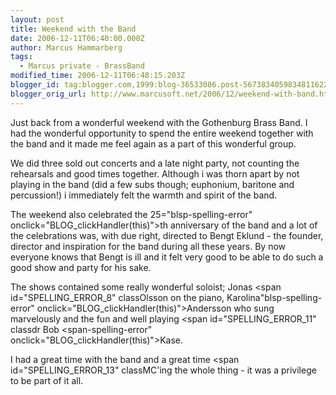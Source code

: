 ```yaml
---
layout: post
title: Weekend with the Band
date: 2006-12-11T06:40:00.000Z
author: Marcus Hammarberg
tags:
  - Marcus private - BrassBand
modified_time: 2006-12-11T06:48:15.203Z
blogger_id: tag:blogger.com,1999:blog-36533086.post-5673834059834811622
blogger_orig_url: http://www.marcusoft.net/2006/12/weekend-with-band.html
---
```


Just back
from a wonderful weekend with the Gothenburg Brass Band. I had
the wonderful opportunity to spend the entire
weekend together with the band and it made me feel again as a part of
this wonderful group.

We did three sold out concerts and a late night party, not counting the
rehearsals and good times together. Although i was thorn apart by not
playing in the band (did a few subs though; euphonium, baritone and <span
id="SPELLING_ERROR_3"
class="blsp-spelling-corrected">percussion!) i immediately felt
the warmth and spirit of the band.

The weekend also celebrated the 25="blsp-spelling-error" onclick="BLOG_clickHandler(this)">th
anniversary of the band and a lot
of the celebrations was, with due right, directed to Bengt Eklund - the founder, director
and inspiration for the band during all these years. By now everyone
knows that Bengt is ill and it felt very good to be able to do such a
good show and party for his sake.

The shows contained some really wonderful soloist; Jonas <span
id="SPELLING_ERROR_8" classOlsson on the piano, Karolina"blsp-spelling-error"
onclick="BLOG_clickHandler(this)">Andersson who sung marvelously
and the fun and well playing <span
id="SPELLING_ERROR_11" classdr Bob <span-spelling-error"
onclick="BLOG_clickHandler(this)">Kase.

I had a great time with the band and a great time <span
id="SPELLING_ERROR_13" classMC'ing the whole thing - it was
a privilege to be part of it all.
